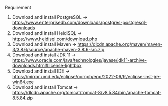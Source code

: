 Requirement
1. Download and install PostgreSQL -> https://www.enterprisedb.com/downloads/postgres-postgresql-downloads
2. Download and install HeidiSQL -> https://www.heidisql.com/download.php
3. Download and install Maven -> https://dlcdn.apache.org/maven/maven-3/3.8.6/source/apache-maven-3.8.6-src.zip
4. Download and install JDK 11 -> https://www.oracle.com/java/technologies/javase/jdk11-archive-downloads.html#license-lightbox
5. Download and install IDE -> https://mirror.umd.edu/eclipse/oomph/epp/2022-06/R/eclipse-inst-jre-win64.exe
6. Download and install Tomcat -> https://dlcdn.apache.org/tomcat/tomcat-8/v8.5.84/bin/apache-tomcat-8.5.84.zip
